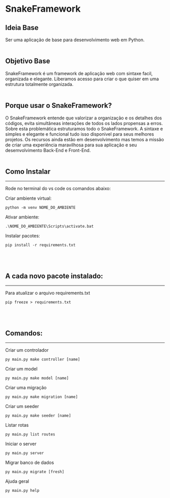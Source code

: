 # SnakeFramework


## Ideia Base
Ser uma aplicação de base para desenvolvimento web em Python.
<br><br>
## Objetivo Base
SnakeFramework é um framework de aplicação web com sintaxe facil, organizada e elegante. Liberamos acesso para criar o que quiser em uma estrutura totalmente organizada.
<br><br>
## Porque usar o SnakeFramework?
O SnakeFramework entende que valorizar a organização e os detalhes dos códigos, evita simultâneas interações de todos os lados propensas a erros. Sobre esta problemática estruturamos todo o SnakeFramework. A sintaxe e simples e elegante e funcional tudo isso disponivel para seus melhores projetos. Os recursos ainda estão em desenvolvimento mas temos a missão de criar uma experiência maravilhosa para sua aplicação e seu desemvolvimento Back-End e Front-End.
<br><br>
## Como Instalar
____
Rode no terminal do vs code os comandos abaixo:

Criar ambiente virtual:
```
python -m venv NOME_DO_AMBIENTE
```

Ativar ambiente:
```
.\NOME_DO_AMBIENTE\Scripts\activate.bat
```

Instalar pacotes:
```
pip install -r requirements.txt
```


<br><br>

## A cada novo pacote instalado:
____
Para atualizar o arquivo requirements.txt 
```
pip freeze > requirements.txt 
```


<br><br>

## Comandos:
____
Criar um controlador
```
py main.py make controller [name]
```
Criar um model
```
py main.py make model [name]
```
Criar uma migração
```
py main.py make migration [name]
```
Criar um seeder
```
py main.py make seeder [name]
```
Listar rotas
```
py main.py list routes
```
Iniciar o server
```
py main.py server
```
Migrar banco de dados
```
py main.py migrate [fresh]
```
Ajuda geral
```
py main.py help
```


